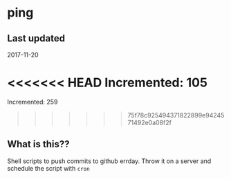 # ping

## Last updated
2017-11-20

<<<<<<< HEAD
Incremented: 105
=======
Incremented: 259
>>>>>>> 75f78c925494371822899e9424571492e0a08f2f

## What is this?? 
Shell scripts to push commits to github errday. Throw it on a server and schedule the script with `cron`
